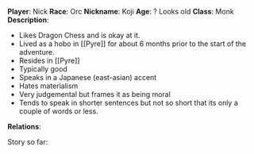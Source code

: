 **Player**: Nick
**Race**: Orc
**Nickname**: Koji
**Age**: ? Looks old
**Class**: Monk
**Description**: 

- Likes Dragon Chess and is okay at it.
- Lived as a hobo in [[Pyre]] for about 6 months prior to the start of the adventure.
- Resides in [[Pyre]]
- Typically good
- Speaks in a Japanese (east-asian) accent
- Hates materialism
- Very judgemental but frames it as being moral
- Tends to speak in shorter sentences but not so short that its only a couple of words or less.

**Relations**: 

Story so far: